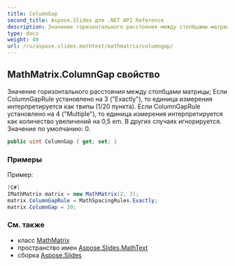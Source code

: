 ```yaml
---
title: ColumnGap
second_title: Aspose.Slides для .NET API Reference
description: Значение горизонтального расстояния между столбцами матрицы. Если ColumnGapRule установлено на 3 "Exactly", то единица измерения интерпретируется как твипы 1/20 пункта. Если ColumnGapRule установлено на 4 "Multiple", то единица измерения интерпретируется как количество увеличений на 0,5 em. В других случаях игнорируется. Значение по умолчанию: 0.
type: docs
weight: 40
url: /ru/aspose.slides.mathtext/mathmatrix/columngap/
---
```


## MathMatrix.ColumnGap свойство

Значение горизонтального расстояния между столбцами матрицы; Если ColumnGapRule установлено на 3 ("Exactly"), то единица измерения интерпретируется как твипы (1/20 пункта). Если ColumnGapRule установлено на 4 ("Multiple"), то единица измерения интерпретируется как количество увеличений на 0,5 em. В других случаях игнорируется. Значение по умолчанию: 0.

```csharp
public uint ColumnGap { get; set; }
```

### Примеры

Пример:

```csharp
[C#]
IMathMatrix matrix = new MathMatrix(2, 3);
matrix.ColumnGapRule = MathSpacingRules.Exactly;
matrix.ColumnGap = 20;
```

### См. также

* класс [MathMatrix](../../mathmatrix)
* пространство имен [Aspose.Slides.MathText](../../mathmatrix)
* сборка [Aspose.Slides](../../../)

<!-- DO NOT EDIT: сгенерировано xmldocmd для Aspose.Slides.dll -->